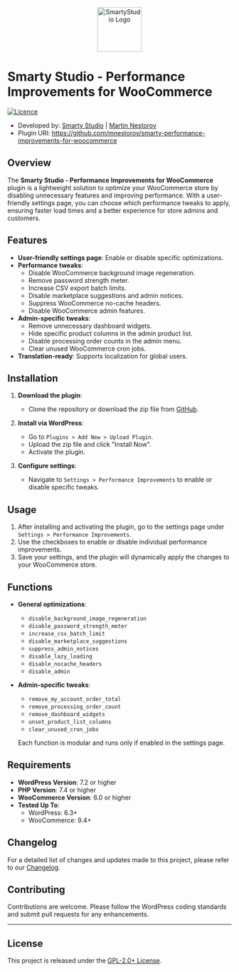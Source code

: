 <p align="center"><a href="https://smartystudio.net" target="_blank"><img src="https://smartystudio.net/wp-content/uploads/2023/06/smarty-green-logo-small.png" width="100" alt="SmartyStudio Logo"></a></p>

# Smarty Studio - Performance Improvements for WooCommerce

[![Licence](https://img.shields.io/badge/LICENSE-GPL2.0+-blue)](./LICENSE)

- Developed by: [Smarty Studio](https://smartystudio.net) | [Martin Nestorov](https://github.com/mnestorov)
- Plugin URI: https://github.com/mnestorov/smarty-performance-improvements-for-woocommerce

## Overview

The **Smarty Studio - Performance Improvements for WooCommerce** plugin is a lightweight solution to optimize your WooCommerce store by disabling unnecessary features and improving performance. With a user-friendly settings page, you can choose which performance tweaks to apply, ensuring faster load times and a better experience for store admins and customers.

## Features

- **User-friendly settings page**: Enable or disable specific optimizations.
- **Performance tweaks**:
  - Disable WooCommerce background image regeneration.
  - Remove password strength meter.
  - Increase CSV export batch limits.
  - Disable marketplace suggestions and admin notices.
  - Suppress WooCommerce no-cache headers.
  - Disable WooCommerce admin features.
- **Admin-specific tweaks**:
  - Remove unnecessary dashboard widgets.
  - Hide specific product columns in the admin product list.
  - Disable processing order counts in the admin menu.
  - Clear unused WooCommerce cron jobs.
- **Translation-ready**: Supports localization for global users.

## Installation

1. **Download the plugin**:
   - Clone the repository or download the zip file from [GitHub](https://github.com/mnestorov/smarty-performance-improvements-for-woocommerce).

2. **Install via WordPress**:
   - Go to `Plugins > Add New > Upload Plugin`.
   - Upload the zip file and click "Install Now".
   - Activate the plugin.

3. **Configure settings**:
   - Navigate to `Settings > Performance Improvements` to enable or disable specific tweaks.

## Usage

1. After installing and activating the plugin, go to the settings page under `Settings > Performance Improvements`.
2. Use the checkboxes to enable or disable individual performance improvements.
3. Save your settings, and the plugin will dynamically apply the changes to your WooCommerce store.

## Functions

- **General optimizations**:
  - `disable_background_image_regeneration`
  - `disable_password_strength_meter`
  - `increase_csv_batch_limit`
  - `disable_marketplace_suggestions`
  - `suppress_admin_notices`
  - `disable_lazy_loading`
  - `disable_nocache_headers`
  - `disable_admin`

- **Admin-specific tweaks**:
  - `remove_my_account_order_total`
  - `remove_processing_order_count`
  - `remove_dashboard_widgets`
  - `unset_product_list_columns`
  - `clear_unused_cron_jobs`

  Each function is modular and runs only if enabled in the settings page.

## Requirements

- **WordPress Version**: 7.2 or higher
- **PHP Version**: 7.4 or higher
- **WooCommerce Version**: 6.0 or higher
- **Tested Up To**:
  - WordPress: 6.3+
  - WooCommerce: 9.4+

## Changelog

For a detailed list of changes and updates made to this project, please refer to our [Changelog](./CHANGELOG.md).

## Contributing

Contributions are welcome. Please follow the WordPress coding standards and submit pull requests for any enhancements.

---

## License

This project is released under the [GPL-2.0+ License](http://www.gnu.org/licenses/gpl-2.0.txt).
